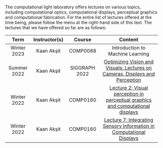 The computational light laboratory offers lectures on various topics, including computational optics, computational displays, perceptual graphics and computational fabrication.
For the entire list of lectures offered at the time being, please follow the menu at the right-hand side of this text.
The lectures that we have offered so far are as follows:


| Term            | Instructor(s)                | Course          | Content         |
| :-------------: | :-------------:              | :-------------: | :-------------: |
| Winter 2023     | Kaan Akşit                   | COMP0088        | Introduction to Machine Learning |
| Summer 2022     | Kaan Akşit                   | SIGGRAPH 2022   | [Optimizing Vision and Visuals: Lectures on Cameras, Displays and Perception](siggraph2022_optimizing_vision_and_visuals.md) |
| Winter 2022     | Kaan Akşit                   | COMP0160        | [Lecture 2: Visual perception in perceptual graphics and computational displays](comp0160_perception_and_interfaces.md) |
| Winter 2022     | Kaan Akşit                   | COMP0160        | [Lecture 7: Integrating Sensory Information in Computational Displays](comp0160_perception_and_interfaces.md) |
